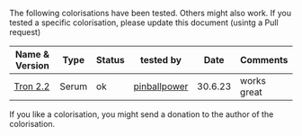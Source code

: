 The following colorisations have been tested. Others might also work. If you tested a specific colorisation, please update this document (usintg a Pull request)

|Name & Version|Type|Status|tested by|Date|Comments|
|---|---|---|---|---|---|
|[Tron 2.2](https://vpuniverse.com/files/file/14216-tron-legacy-stern-2011-dmd-64-colors-serum-format-v22-final)|Serum|ok|[pinballpower](https://github.com/pinballpower)|30.6.23|works great|

If you like a colorisation, you might send a donation to the author of the colorisation.
